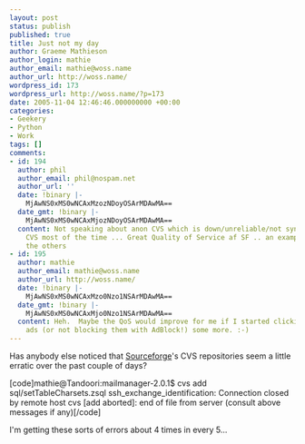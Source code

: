 ```yaml
---
layout: post
status: publish
published: true
title: Just not my day
author: Graeme Mathieson
author_login: mathie
author_email: mathie@woss.name
author_url: http://woss.name/
wordpress_id: 173
wordpress_url: http://woss.name/?p=173
date: 2005-11-04 12:46:46.000000000 +00:00
categories:
- Geekery
- Python
- Work
tags: []
comments:
- id: 194
  author: phil
  author_email: phil@nospam.net
  author_url: ''
  date: !binary |-
    MjAwNS0xMS0wNCAxMzozNDoyOSArMDAwMA==
  date_gmt: !binary |-
    MjAwNS0xMS0wNCAxMjozNDoyOSArMDAwMA==
  content: Not speaking about anon CVS which is down/unreliable/not synced with the
    CVS most of the time ... Great Quality of Service af SF .. an example for all
    the others
- id: 195
  author: mathie
  author_email: mathie@woss.name
  author_url: http://woss.name/
  date: !binary |-
    MjAwNS0xMS0wNCAxMzo0Nzo1NSArMDAwMA==
  date_gmt: !binary |-
    MjAwNS0xMS0wNCAxMjo0Nzo1NSArMDAwMA==
  content: Heh.  Maybe the QoS would improve for me if I started clicking on their
    ads (or not blocking them with AdBlock!) some more. :-)
---
```

Has anybody else noticed that <a href="http://sourceforge.net/">Sourceforge</a>'s CVS repositories seem a little erratic over the past couple of days?

[code]mathie@Tandoori:mailmanager-2.0.1$ cvs add sql/setTableCharsets.zsql
ssh_exchange_identification: Connection closed by remote host
cvs [add aborted]: end of file from server (consult above messages if any)[/code]

I'm getting these sorts of errors about 4 times in every 5...
